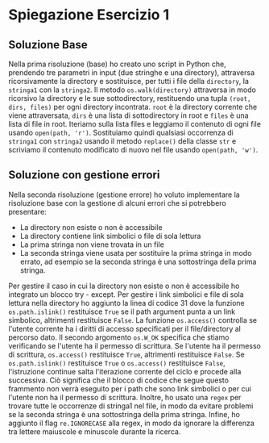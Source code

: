 #  Spiegazione Esercizio 1


## Soluzione Base
Nella prima risoluzione (base) ho creato uno script in Python che, prendendo tre parametri in input (due stringhe e una directory), attraversa ricorsivamente la directory e sostituisce, per tutti i file della `directory`, la `stringa1` con la `stringa2`.
Il metodo `os.walk(directory)` attraversa in modo ricorsivo la directory e le sue sottodirectory, restituendo una tupla `(root, dirs, files)` per ogni directory incontrata. `root` è la directory corrente che viene attraversata, `dirs` è una lista di sottodirectory in root e `files` è una lista di file in root. Iteriamo sulla lista files e leggiamo il contenuto di ogni file usando `open(path, 'r')`. Sostituiamo quindi qualsiasi occorrenza di `stringa1` con `stringa2` usando il metodo `replace()` della classe `str` e scriviamo il contenuto modificato di nuovo nel file usando `open(path, 'w')`.


## Soluzione con gestione errori
Nella seconda risoluzione (gestione errore) ho voluto implementare la risoluzione base con la gestione di alcuni errori che si potrebbero presentare: 
- La directory non esiste o non è accessibile
- La directory contiene link simbolici o file di sola lettura
- La prima stringa non viene trovata in un file
- La seconda stringa viene usata per sostituire la prima stringa in modo errato, ad esempio se la seconda stringa è una sottostringa della prima stringa.

Per gestire il caso in cui la directory non esiste o non è accessibile ho integrato un blocco try - except. Per gestire i link  simbolici e file di sola lettura nella directory ho aggiunto la linea di codice 31 dove la funzione `os.path.islink()` restituisce `True` se il path argument punta a un link simbolico, altrimenti restituisce `False`. La funzione `os.access()` controlla se l'utente corrente ha i diritti di accesso specificati per il file/directory al percorso dato. Il secondo argomento `os.W_OK` specifica che stiamo verificando se l'utente ha il permesso di scrittura. Se l'utente ha il permesso di scrittura, `os.access()` restituisce `True`, altrimenti restituisce `False`. Se `os.path.islink()` restituisce `True` o `os.access()` restituisce `False`, l'istruzione continue salta l'iterazione corrente del ciclo e procede alla successiva. Ciò significa che il blocco di codice che segue questo frammento non verrà eseguito per i path che sono link simbolici o per cui l'utente non ha il permesso di scrittura.
Inoltre, ho usato una `regex` per trovare tutte le occorrenze di stringa1 nel file, in modo da evitare problemi se la seconda stringa è una sottostringa della prima stringa. Infine, ho aggiunto il flag `re.IGNORECASE` alla regex, in modo da ignorare la differenza tra lettere maiuscole e minuscole durante la ricerca.
